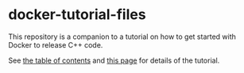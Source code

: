 # docker-tutorial-files
This repository is a companion to a tutorial on how to get started with Docker to release C++ code.

See [the table of contents](https://amytabb.com/tips/#docker-tutorial) and [this page](https://amytabb.com/ts/2018_07_28/) for details of the tutorial.
